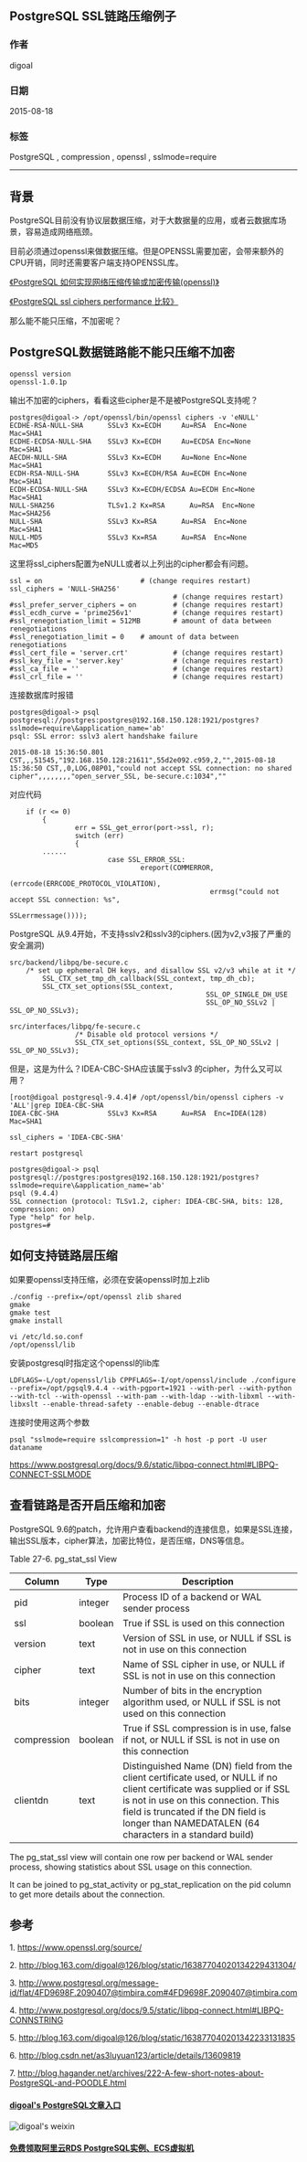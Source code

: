 ## PostgreSQL SSL链路压缩例子
                
### 作者               
digoal                
                
### 日期               
2015-08-18                    
                
### 标签              
PostgreSQL , compression , openssl , sslmode=require                                     
                
----              
                
## 背景   
PostgreSQL目前没有协议层数据压缩，对于大数据量的应用，或者云数据库场景，容易造成网络瓶颈。    
    
目前必须通过openssl来做数据压缩。但是OPENSSL需要加密，会带来额外的CPU开销，同时还需要客户端支持OPENSSL库。    
    
[《PostgreSQL 如何实现网络压缩传输或加密传输(openssl)》](../201305/20130522_01.md)    
  
[《PostgreSQL ssl ciphers performance 比较》](../201305/20130522_02.md)   
  
那么能不能只压缩，不加密呢？  
  
## PostgreSQL数据链路能不能只压缩不加密
```
openssl version   
openssl-1.0.1p  
```
   
输出不加密的ciphers，看看这些cipher是不是被PostgreSQL支持呢？  
  
```
postgres@digoal-> /opt/openssl/bin/openssl ciphers -v 'eNULL' 
ECDHE-RSA-NULL-SHA      SSLv3 Kx=ECDH     Au=RSA  Enc=None      Mac=SHA1
ECDHE-ECDSA-NULL-SHA    SSLv3 Kx=ECDH     Au=ECDSA Enc=None      Mac=SHA1
AECDH-NULL-SHA          SSLv3 Kx=ECDH     Au=None Enc=None      Mac=SHA1
ECDH-RSA-NULL-SHA       SSLv3 Kx=ECDH/RSA Au=ECDH Enc=None      Mac=SHA1
ECDH-ECDSA-NULL-SHA     SSLv3 Kx=ECDH/ECDSA Au=ECDH Enc=None      Mac=SHA1
NULL-SHA256             TLSv1.2 Kx=RSA      Au=RSA  Enc=None      Mac=SHA256
NULL-SHA                SSLv3 Kx=RSA      Au=RSA  Enc=None      Mac=SHA1
NULL-MD5                SSLv3 Kx=RSA      Au=RSA  Enc=None      Mac=MD5
```
  
这里将ssl_ciphers配置为eNULL或者以上列出的cipher都会有问题。    
  
```
ssl = on                        # (change requires restart)
ssl_ciphers = 'NULL-SHA256'
                                        # (change requires restart)
#ssl_prefer_server_ciphers = on         # (change requires restart)
#ssl_ecdh_curve = 'prime256v1'          # (change requires restart)
#ssl_renegotiation_limit = 512MB        # amount of data between renegotiations
#ssl_renegotiation_limit = 0    # amount of data between renegotiations
#ssl_cert_file = 'server.crt'           # (change requires restart)
#ssl_key_file = 'server.key'            # (change requires restart)
#ssl_ca_file = ''                       # (change requires restart)
#ssl_crl_file = ''                      # (change requires restart)
```
  
连接数据库时报错  
  
```
postgres@digoal-> psql postgresql://postgres:postgres@192.168.150.128:1921/postgres?sslmode=require\&application_name='ab'
psql: SSL error: sslv3 alert handshake failure

2015-08-18 15:36:50.801 CST,,,51545,"192.168.150.128:21611",55d2e092.c959,2,"",2015-08-18 15:36:50 CST,,0,LOG,08P01,"could not accept SSL connection: no shared cipher",,,,,,,,"open_server_SSL, be-secure.c:1034",""
```
  
对应代码   
  
```
	if (r <= 0)
        {
                err = SSL_get_error(port->ssl, r);
                switch (err)
                {
		......
                        case SSL_ERROR_SSL:
                                ereport(COMMERROR,
                                                (errcode(ERRCODE_PROTOCOL_VIOLATION),
                                                 errmsg("could not accept SSL connection: %s",
                                                                SSLerrmessage())));
```
  
PostgreSQL 从9.4开始，不支持sslv2和sslv3的ciphers.(因为v2,v3报了严重的安全漏洞)  
  
```
src/backend/libpq/be-secure.c
    /* set up ephemeral DH keys, and disallow SSL v2/v3 while at it */
        SSL_CTX_set_tmp_dh_callback(SSL_context, tmp_dh_cb);
        SSL_CTX_set_options(SSL_context,
                                                SSL_OP_SINGLE_DH_USE
                                                SSL_OP_NO_SSLv2 | SSL_OP_NO_SSLv3);

src/interfaces/libpq/fe-secure.c
                /* Disable old protocol versions */
                SSL_CTX_set_options(SSL_context, SSL_OP_NO_SSLv2 | SSL_OP_NO_SSLv3);
```
  
但是，这是为什么？IDEA-CBC-SHA应该属于sslv3 的cipher，为什么又可以用？  
  
```
[root@digoal postgresql-9.4.4]# /opt/openssl/bin/openssl ciphers -v 'ALL'|grep IDEA-CBC-SHA
IDEA-CBC-SHA            SSLv3 Kx=RSA      Au=RSA  Enc=IDEA(128) Mac=SHA1

ssl_ciphers = 'IDEA-CBC-SHA'

restart postgresql 

postgres@digoal-> psql postgresql://postgres:postgres@192.168.150.128:1921/postgres?sslmode=require\&application_name='ab'
psql (9.4.4)
SSL connection (protocol: TLSv1.2, cipher: IDEA-CBC-SHA, bits: 128, compression: on)
Type "help" for help.
postgres=# 
```
  
## 如何支持链路层压缩  
如果要openssl支持压缩，必须在安装openssl时加上zlib    
  
```
./config --prefix=/opt/openssl zlib shared
gmake
gmake test
gmake install

vi /etc/ld.so.conf
/opt/openssl/lib
```
  
安装postgresql时指定这个openssl的lib库  
  
```
LDFLAGS=-L/opt/openssl/lib CPPFLAGS=-I/opt/openssl/include ./configure --prefix=/opt/pgsql9.4.4 --with-pgport=1921 --with-perl --with-python --with-tcl --with-openssl --with-pam --with-ldap --with-libxml --with-libxslt --enable-thread-safety --enable-debug --enable-dtrace
```
  
连接时使用这两个参数  
  
```
psql "sslmode=require sslcompression=1" -h host -p port -U user dataname
```
  
https://www.postgresql.org/docs/9.6/static/libpq-connect.html#LIBPQ-CONNECT-SSLMODE   
  
## 查看链路是否开启压缩和加密
PostgreSQL 9.6的patch，允许用户查看backend的连接信息，如果是SSL连接，输出SSL版本，cipher算法，加密比特位，是否压缩，DNS等信息。  
  
Table 27-6. pg_stat_ssl View  
  
Column|	Type|	Description
---|---|---
pid|	integer|	Process ID of a backend or WAL sender process
ssl|	boolean|	True if SSL is used on this connection
version|	text|	Version of SSL in use, or NULL if SSL is not in use on this connection
cipher|	text|	Name of SSL cipher in use, or NULL if SSL is not in use on this connection
bits|	integer|	Number of bits in the encryption algorithm used, or NULL if SSL is not used on this connection
compression|	boolean|	True if SSL compression is in use, false if not, or NULL if SSL is not in use on this connection
clientdn|	text|	Distinguished Name (DN) field from the client certificate used, or NULL if no client certificate was supplied or if SSL is not in use on this connection. This field is truncated if the DN field is longer than NAMEDATALEN (64 characters in a standard build)
  
The pg_stat_ssl view will contain one row per backend or WAL sender process, showing statistics about SSL usage on this connection.   
  
It can be joined to pg_stat_activity or pg_stat_replication on the pid column to get more details about the connection.  
  
## 参考
1\. https://www.openssl.org/source/  
  
2\. http://blog.163.com/digoal@126/blog/static/16387704020134229431304/    
  
3\. http://www.postgresql.org/message-id/flat/4FD9698F.2090407@timbira.com#4FD9698F.2090407@timbira.com  
  
4\. http://www.postgresql.org/docs/9.5/static/libpq-connect.html#LIBPQ-CONNSTRING  
  
5\. http://blog.163.com/digoal@126/blog/static/163877040201342233131835  
  
6\. http://blog.csdn.net/as3luyuan123/article/details/13609819  
  
7\. http://blog.hagander.net/archives/222-A-few-short-notes-about-PostgreSQL-and-POODLE.html  
         
        
  
  
  
  
  
  
  
  
  
  
  
  
  
  
  
#### [digoal's PostgreSQL文章入口](https://github.com/digoal/blog/blob/master/README.md "22709685feb7cab07d30f30387f0a9ae")
  
  
![digoal's weixin](../pic/digoal_weixin.jpg "f7ad92eeba24523fd47a6e1a0e691b59")
  
  
  
  
  
  
  
  
#### [免费领取阿里云RDS PostgreSQL实例、ECS虚拟机](https://www.aliyun.com/database/postgresqlactivity "57258f76c37864c6e6d23383d05714ea")
  
